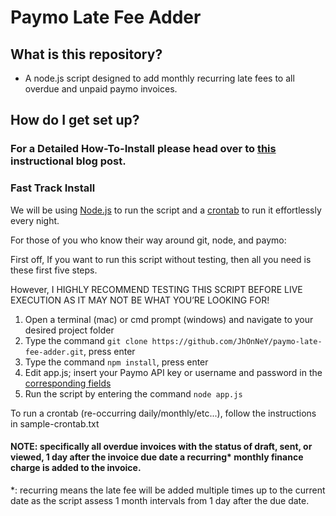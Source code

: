 # Paymo Late Fee Adder #

## What is this repository? ##

* A node.js script designed to add monthly recurring late fees to all overdue and unpaid paymo invoices.

## How do I get set up? ##

### For a Detailed How-To-Install please head over to [this](https://www.legendwebsolutions.com/blog/auto-add-late-fees-to-paymo-invoices) instructional blog post.

### Fast Track Install
We will be using [Node.js](https://nodejs.org/en/) to run the script and a [crontab](http://www.computerhope.com/unix/ucrontab.htm) to run it effortlessly every night.

For those of you who know their way around git, node, and paymo:

First off, If you want to run this script without testing, then all you need is these first five steps.

However, I HIGHLY RECOMMEND TESTING THIS SCRIPT BEFORE LIVE EXECUTION AS IT MAY NOT BE WHAT YOU’RE LOOKING FOR!

1. Open a terminal (mac) or cmd prompt (windows) and navigate to your desired project folder
2. Type the command `git clone https://github.com/JhOnNeY/paymo-late-fee-adder.git`, press enter
3. Type the command `npm install`, press enter
4. Edit app.js; insert your Paymo API key or username and password in the [corresponding fields](https://github.com/JhOnNeY/paymo-late-fee-adder/blob/master/app.js#L46-L47)
5. Run the script by entering the command `node app.js`

To run a crontab (re-occurring daily/monthly/etc...), follow the instructions in sample-crontab.txt


#### NOTE: specifically all overdue invoices with the status of draft, sent, or viewed, 1 day after the invoice due date a recurring* monthly finance charge is added to the invoice. 

*: recurring means the late fee will be added multiple times up to the current date as the script assess 1 month intervals from 1 day after the due date.
